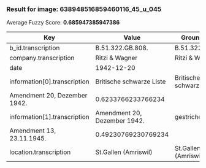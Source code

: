 ### Result for image: 638948516859460116_45_u_045
Average Fuzzy Score: **0.685947385947386**
<small>

| Key | Value | Ground Truth | Score |
| --- | --- | --- | --- |
| b_id.transcription | B.51.322.GB.808. | B.51.322.GB.808. | 1.0 |
| company.transcription | Ritzi & Wagner | Ritzi & Wagner | 1.0 |
| date | 1942-12-20 |  | 0.0 |
| information[0].transcription | Britische schwarze Liste | Britische schwarze Liste
Amendment 20, Dezember 1942. | 0.6233766233766234 |
| information[1].transcription | Amendment 20, Dezember 1942. | gestrichen:
Amendment 13, 23.11.1945. | 0.49230769230769234 |
| location.transcription | St.Gallen (Amriswil) | St.Gallen (Amriswil) | 1.0 |

</small>
